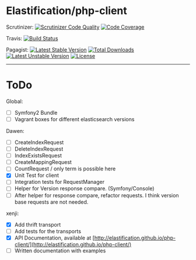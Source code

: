 # Elastification/php-client
Scrutinizer: [![Scrutinizer Code Quality](https://scrutinizer-ci.com/g/elastification/php-client/badges/quality-score.png?b=master)](https://scrutinizer-ci.com/g/elastification/php-client/?branch=master)
[![Code Coverage](https://scrutinizer-ci.com/g/elastification/php-client/badges/coverage.png?b=master)](https://scrutinizer-ci.com/g/elastification/php-client/?branch=master)

Travis: [![Build Status](https://travis-ci.org/elastification/php-client.svg?branch=master)](https://travis-ci.org/elastification/php-client)

Pagagist: [![Latest Stable Version](https://poser.pugx.org/elastification/php-client/v/stable.svg)](https://packagist.org/packages/elastification/php-client) [![Total Downloads](https://poser.pugx.org/elastification/php-client/downloads.svg)](https://packagist.org/packages/elastification/php-client) [![Latest Unstable Version](https://poser.pugx.org/elastification/php-client/v/unstable.svg)](https://packagist.org/packages/elastification/php-client) [![License](https://poser.pugx.org/elastification/php-client/license.svg)](https://packagist.org/packages/elastification/php-client)

---


ToDo
====

Global:
- [ ] Symfony2 Bundle
- [ ] Vagrant boxes for different elasticsearch versions

Dawen:

- [ ] CreateIndexRequest
- [ ] DeleteIndexRequest
- [ ] IndexExistsRequest
- [ ] CreateMappingRequest
- [ ] CountRequest / only term is possible here
- [x] Unit Test for client
- [ ] Integration tests for RequestManager
- [ ] Helper for Version response compare. (Symfony/Console)
- [ ] After helper for response compare, refactor requests. I think version base requests are not needed.

xenji:
- [x] Add thrift transport
- [ ] Add tests for the transports
- [x] API Documentation, available at [http://elastification.github.io/php-client/](http://elastification.github.io/php-client/)
- [ ] Written documentation with examples
